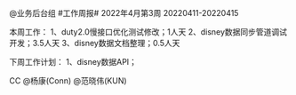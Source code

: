 @业务后台组 #工作周报#
2022年4月第3周 20220411-20220415

本周工作：
1、duty2.0慢接口优化测试修改；1人天
2、disney数据同步管道调试开发；3.5人天
3、disney数据文档整理；0.5人天

下周工作计划：
1、disney数据API；

CC @杨康(Conn) @范晓伟(KUN)